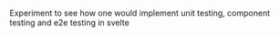 Experiment to see how one would implement unit testing, component testing and e2e testing in svelte
